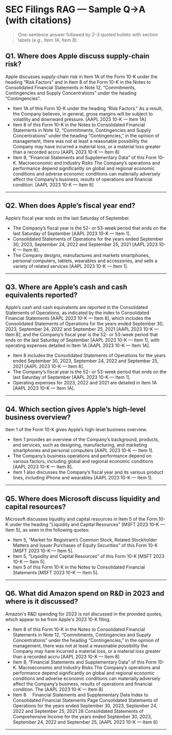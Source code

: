 # SEC Filings RAG — Sample Q→A (with citations)

> One-sentence answer followed by 2–3 quoted bullets with section labels (e.g., *Item 1A*, *Item 8*).

## Q1. Where does Apple discuss supply-chain risk?

Apple discusses supply-chain risk in Item 1A of the Form 10-K under the heading “Risk Factors” and in Item 8 of the Form 10-K in the Notes to Consolidated Financial Statements in Note 12, “Commitments, Contingencies and Supply Concentrations” under the heading “Contingencies”.
* Item 1A of this Form 10-K under the heading “Risk Factors.” As a result, the Company believes, in general, gross margins will be subject to volatility and downward pressure. [AAPL 2023 10-K — Item 1A]
* Item 8 of this Form 10-K in the Notes to Consolidated Financial Statements in Note 12, “Commitments, Contingencies and Supply Concentrations” under the heading “Contingencies,” in the opinion of management, there was not at least a reasonable possibility the Company may have incurred a material loss, or a material loss greater than a recorded accru [AAPL 2023 10-K — Item 8]
* Item 8, “Financial Statements and Supplementary Data” of this Form 10-K. Macroeconomic and Industry Risks The Company’s operations and performance depend significantly on global and regional economic conditions and adverse economic conditions can materially adversely affect the Company’s business, results of operations and financial condition. [AAPL 2023 10-K — Item 8]

---

## Q2. When does Apple’s fiscal year end?

Apple’s fiscal year ends on the last Saturday of September.
* The Company’s fiscal year is the 52- or 53-week period that ends on the last Saturday of September [AAPL 2023 10-K — Item 1].
* Consolidated Statements of Operations for the years ended September 30, 2023, September 24, 2022 and September 25, 2021 [AAPL 2023 10-K — Item 8].
* The Company designs, manufactures and markets smartphones, personal computers, tablets, wearables and accessories, and sells a variety of related services [AAPL 2023 10-K — Item 1].

---

## Q3. Where are Apple’s cash and cash equivalents reported?

Apple’s cash and cash equivalents are reported in the Consolidated Statements of Operations, as indicated by the index to Consolidated Financial Statements [AAPL 2023 10-K — Item 8], which includes the Consolidated Statements of Operations for the years ended September 30, 2023, September 24, 2022 and September 25, 2021 [AAPL 2023 10-K — Item 8], and the Company’s fiscal year is the 52- or 53-week period that ends on the last Saturday of September [AAPL 2023 10-K — Item 1], with operating expenses detailed in Item 1A [AAPL 2023 10-K — Item 1A].
* Item 8 includes the Consolidated Statements of Operations for the years ended September 30, 2023, September 24, 2022 and September 25, 2021 [AAPL 2023 10-K — Item 8].
* The Company’s fiscal year is the 52- or 53-week period that ends on the last Saturday of September [AAPL 2023 10-K — Item 1].
* Operating expenses for 2023, 2022 and 2021 are detailed in Item 1A [AAPL 2023 10-K — Item 1A].

---

## Q4. Which section gives Apple’s high-level business overview?

Item 1 of the Form 10-K gives Apple’s high-level business overview.
* Item 1 provides an overview of the Company’s background, products, and services, such as designing, manufacturing, and marketing smartphones and personal computers [AAPL 2023 10-K — Item 1].
* The Company’s business operations and performance depend on various factors, including global and regional economic conditions [AAPL 2023 10-K — Item 8].
* Item 1 also discusses the Company’s fiscal year and its various product lines, including iPhone and wearables [AAPL 2023 10-K — Item 1].

---

## Q5. Where does Microsoft discuss liquidity and capital resources?

Microsoft discusses liquidity and capital resources in Item 5 of the Form 10-K under the heading "Liquidity and Capital Resources" [MSFT 2023 10-K — Item 5], as seen in the following quotes:
* Item 5, “Market for Registrant’s Common Stock, Related Stockholder Matters and Issuer Purchases of Equity Securities” of this Form 10-K [MSFT 2023 10-K — Item 5].
* Item 5, “Liquidity and Capital Resources” of this Form 10-K [MSFT 2023 10-K — Item 5].
* Item 5 of this Form 10-K in the Notes to Consolidated Financial Statements [MSFT 2023 10-K — Item 5].

---

## Q6. What did Amazon spend on R&D in 2023 and where is it discussed?

Amazon's R&D spending for 2023 is not discussed in the provided quotes, which appear to be from Apple's 2023 10-K filing.
* Item 8 of this Form 10-K in the Notes to Consolidated Financial Statements in Note 12, “Commitments, Contingencies and Supply Concentrations” under the heading “Contingencies,” in the opinion of management, there was not at least a reasonable possibility the Company may have incurred a material loss, or a material loss greater than a recorded accru [AAPL 2023 10-K — Item 8]
* Item 8, “Financial Statements and Supplementary Data” of this Form 10-K. Macroeconomic and Industry Risks The Company’s operations and performance depend significantly on global and regional economic conditions and adverse economic conditions can materially adversely affect the Company’s business, results of operations and financial condition. The [AAPL 2023 10-K — Item 8]
* Item 8.    Financial Statements and Supplementary Data Index to Consolidated Financial Statements Page Consolidated Statements of Operations for the years ended September 30, 2023, September 24, 2022 and September 25, 2021 28 Consolidated Statements of Comprehensive Income for the years ended September 30, 2023, September 24, 2022 and September 25, [AAPL 2023 10-K — Item 8]

---

